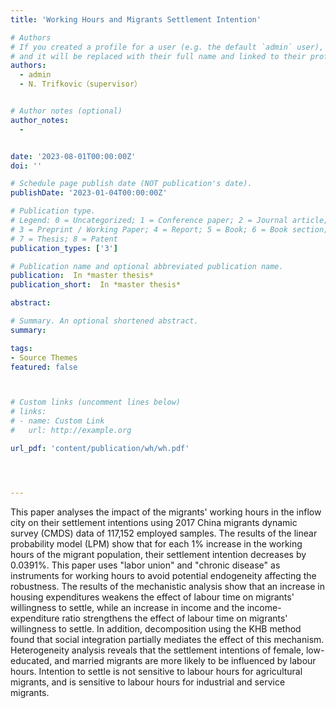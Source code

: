 ```yaml
---
title: 'Working Hours and Migrants Settlement Intention'

# Authors
# If you created a profile for a user (e.g. the default `admin` user), write the username (folder name) here
# and it will be replaced with their full name and linked to their profile.
authors:
  - admin
  - N. Trifkovic（supervisor）


# Author notes (optional)
author_notes:
  - 


date: '2023-08-01T00:00:00Z'
doi: ''

# Schedule page publish date (NOT publication's date).
publishDate: '2023-01-04T00:00:00Z'

# Publication type.
# Legend: 0 = Uncategorized; 1 = Conference paper; 2 = Journal article;
# 3 = Preprint / Working Paper; 4 = Report; 5 = Book; 6 = Book section;
# 7 = Thesis; 8 = Patent
publication_types: ['3']

# Publication name and optional abbreviated publication name.
publication:  In *master thesis*
publication_short:  In *master thesis*

abstract: 

# Summary. An optional shortened abstract.
summary: 

tags:
- Source Themes
featured: false



# Custom links (uncomment lines below)
# links:
# - name: Custom Link
#   url: http://example.org

url_pdf: 'content/publication/wh/wh.pdf'




---
```


This paper analyses the impact of the migrants' working hours in the inflow city on their settlement intentions using 2017 China migrants dynamic survey (CMDS) data of 117,152 employed samples. The results of the linear probability model (LPM) show that for each 1\% increase in the working hours of the migrant population, their settlement intention decreases by 0.0391\%. This paper uses "labor union" and "chronic disease" as instruments for working hours to avoid potential endogeneity affecting the robustness. The results of the mechanistic analysis show that an increase in housing expenditures weakens the effect of labour time on migrants' willingness to settle, while an increase in income and the income-expenditure ratio strengthens the effect of labour time on migrants' willingness to settle. In addition, decomposition using the KHB method found that social integration partially mediates the effect of this mechanism. Heterogeneity analysis reveals that the settlement intentions of female, low-educated, and married migrants are more likely to be influenced by labour hours. Intention to settle is not sensitive to labour hours for agricultural migrants, and is sensitive to labour hours for industrial and service migrants.
